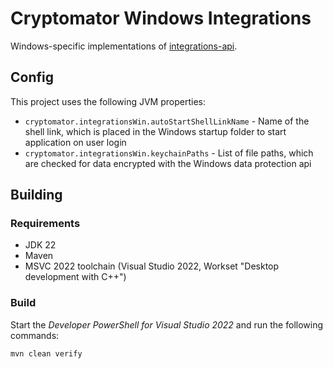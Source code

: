 # Cryptomator Windows Integrations

Windows-specific implementations of [integrations-api](https://github.com/cryptomator/integrations-api).

## Config

This project uses the following JVM properties:
* `cryptomator.integrationsWin.autoStartShellLinkName` - Name of the shell link, which is placed in the Windows startup folder to start application on user login
* `cryptomator.integrationsWin.keychainPaths` - List of file paths, which are checked for data encrypted with the Windows data protection api

## Building

### Requirements

* JDK 22
* Maven
* MSVC 2022 toolchain (Visual Studio 2022, Workset "Desktop development with C++")

### Build
Start the _Developer PowerShell for Visual Studio 2022_ and run the following commands:
```pwsh
mvn clean verify
```